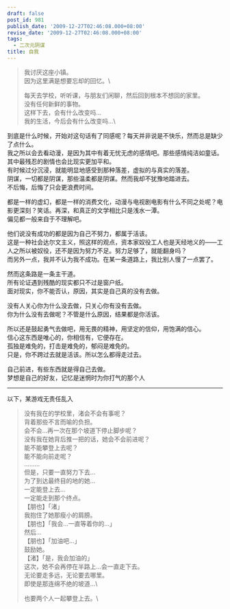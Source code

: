 ```yaml
---
draft: false
post_id: 981
publish_date: '2009-12-27T02:46:08.000+08:00'
revise_date: '2009-12-27T02:46:08.000+08:00'
tags:
  - 二次元阴谋
title: 自我
---
```


> 我讨厌这座小镇。\
> 因为这里满是想要忘却的回忆。\
>
> 每天去学校，听听课，与朋友们闲聊，然后回到根本不想回的家里。\
> 没有任何新鲜的事物。\
> 这样下去，会有什么改变吗…\
> 我的生活，今后会有什么改变吗…\

到底是什么时候，开始对这句话有了同感呢？每天并非说是不快乐，然而总是缺少了点什么。\
我之所以会去看动漫，是因为其中有着无忧无虑的感情吧。那些感情纯洁如童话。\
其中最残忍的剧情也会比现实更加平和。\
有时候过分沉浸，就能明显地感受到那种落差，虚拟的与真实的落差。\
阴谋，一切都是阴谋，那些温柔都是阴谋。然而我却不犹豫地踏进去。\
不后悔，后悔了只会更浪费时间。

都是一样的虚幻，都是一样的消费文化，动漫与电视剧电影有什么不同之处呢？电影更深刻？笑话。再深，和真正的文学相比只是浅水一潭。\
偏见都一般来自于不理解吧。

他们说没有成功的都是因为自己不努力，都属于活该。\
这是一种社会达尔文主义，照这样的观点，资本家奴役工人也是天经地义的——工人之所以被奴役，还不是因为努力不足。努力足够了，就能翻身吗？\
而另外一点，我并不认为我不成功。在某一条道路上，我比别人慢了一点罢了。

然而这条路是一条主干道。\
所有论证遇到残酷的现实都只不过是窗户纸。\
面对现实，你不能否认，原因，其实是自己真的没有去做。

没有人关心你为什么没去做，只关心你有没有去做。\
你为什么没有去做呢？不管是什么原因，结果都是你活该。

所以还是鼓起勇气去做吧，用无畏的精神，用坚定的信仰，用饱满的信心。\
信心这东西是唯心的，你相信有，它便存在。\
孤独是难免的，打击是难免的，郁闷是难免的。\
只是，你不跨过去就是活该。所以怎么都得走过去。

自己前进，有些东西就是得自己去做。\
梦想是自己的好友，记忆是迷惘时为你打气的那个人

---

以下，某游戏无责任乱入

> 没有我在的学校里，渚会不会有事呢？\
> 背着那些不言而喻的负担。\
> 会不会…再一次在那个坡道下停止脚步呢？\
> 没有我在她背后推一把的话，她会不会前进呢？\
> 能不能攀登上去呢？\
> 能不能向前走呢？\
> ………\
> 但是，只要一直努力下去…\
> 为了到达最终目的地的她…\
> 一定能登上去…\
> 一定能走到那个终点。\
> 【朋也】「渚」\
> 我抱住了她那瘦小的肩膀。\
> 【朋也】「我会…一直等着你的…」\
> 然后…\
> 【朋也】「加油吧…」\
> 鼓励她。\
> 【渚】「是，我会加油的」\
> 这次，她不会再停在半路上…会一直走下去。\
> 无论要走多远，无论要去哪里。\
> 即使是那连绵不绝的坡道…\
>
> 也要两个人一起攀登上去。\
